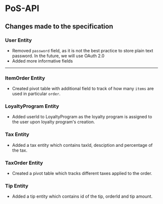 # PoS-API

## Changes made to the specification

### User Entity

- Removed `password` field, as it is not the best practice to store plain text password. In the future, we will use OAuth 2.0
- Added more informative fields

---

### ItemOrder Entity

- Created pivot table with additional field to track of how many `items` are used in particular `order`.

### LoyaltyProgram Entity

- Added userId to LoyaltyProgram as the loyalty program is assigned to the user upon loyalty program's creation.

### Tax Entity

- Added a tax entity which contains taxId, desciption and percentage of the tax.

### TaxOrder Entity

- Created a pivot table which tracks different taxes applied to the order.

### Tip Entity

- Added a tip entity which contains id of the tip, orderId and tip amount.

